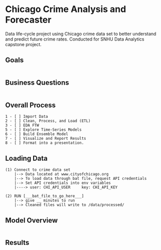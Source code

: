 # Chicago Crime Analysis and Forecaster
Data life-cycle project using Chicago crime data set to better understand and predict future crime rates. Conducted for SNHU Data Analytics capstone project.

## Goals
```

```

## Business Questions
```

```

## Overall Process
 
```
1 - [ ] Import Data
2 - [ ] Clean, Process, and Load (ETL)
3 - [ ] EDA FTW
5 - [ ] Explore Time-Series Models
6 - [ ] Build Ensemble Model
7 - [ ] Visualize and Report Results
8 - [ ] Format into a presentation.
```

## Loading Data
```
(1) Connect to crime data set
	|--> Data located at www.cityofchicago.org
	|--> To load data through bat file, request API credentials
	|--> Set API credentials into env variables 
	|----> user: CHI_API_USER     key: CHI_API_KEY

(2) RUN [___bat_file_to_go_here___]
	|--> give __ minutes to run
	|--> Cleaned files will write to /data/processed/
```

## Model Overview
```

```

## Results
```

```
